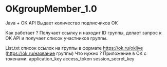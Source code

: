 # OKgroupMember_1.0
Java + OK API
Выдает количество подписчиков ОК

Как работает ?
Получает ссылку и находит ID группы, делает запрос к ОК API и получает список участников группы.

List.txt список ссылок на группы в формате https://ok.ru/oklive (https://ok.ru/название группы)
Что нужно ?
Приложение в ОК c токенами:
application_key
access_token
session_secret_key

